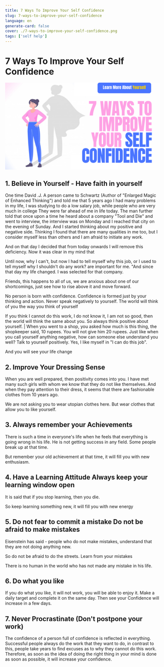 ```yaml
---
title: 7 Ways To Improve Your Self Confidence
slug: 7-ways-to-improve-your-self-confidence
language: en
generate-card: false
cover: ./7-ways-to-improve-your-self-confidence.png
tags: ['self help']
---
```

# 7 Ways To Improve Your Self Confidence

![](./7-ways-to-improve-your-self-confidence.png)

## 1. Believe in Yourself - Have faith in yourself

One time David .J. A person came to Schwartz (Author of &quot;Enlarged Magic of Enhanced Thinking&quot;) and told me that 5 years ago I had many problems in my life, I was studying to do a low salary job, while people who are very much in college They were far ahead of me in life today. The man further told that once upon a time he heard about a company &quot;Tool and Die&quot; and went to interview, the interview was on Monday and I reached that city on the evening of Sunday. And I started thinking about my positive and negative side. Thinking I found that there are many qualities in me too, but I consider myself less than others and I am afraid to initiate any work.

And on that day I decided that from today onwards I will remove this deficiency. Now it was clear in my mind that

Until now, why I can&#39;t, but now I had to tell myself why this job, or I used to tell myself why I shouldn&#39;t do any work? are important for me. &quot;And since that day my life changed. I was selected for that company.

Friends, this happens to all of us, we are anxious about one of our shortcomings, just see how to rise above it and move forward.

No person is born with confidence. Confidence is formed just by your thinking and action. Never speak negatively to yourself. The world will think of you the way you think of yourself

If you think I cannot do this work, I do not know it, I am not so good, then the world will think the same about you. So always think positive about yourself. | When you went to a shop, you asked how much is this thing, the shopkeeper said, 10 rupees. You will not give him 20 rupees. Just like when you call yourself anything negative, how can someone else understand you well? Talk to yourself positively. Yes, I like myself in &quot;I can do this job&quot;.

And you will see your life change

## 2. Improve Your Dressing Sense

When you are well prepared, then positivity comes into you. I have met many such girls with whom we know that they do not like themselves. And when they pay attention to their dress, it seems that there are fashionable clothes from 10 years ago.

We are not asking you to wear utopian clothes here. But wear clothes that allow you to like yourself.

## 3. Always remember your Achievements

There is such a time in everyone&#39;s life when he feels that everything is going wrong in his life. He is not getting success in any field. Some people break up at that time.

But remember your old achievement at that time, it will fill you with new enthusiasm.

## 4. Have a Learning Attitude Always keep your learning window open

It is said that if you stop learning, then you die.

So keep learning something new, it will fill you with new energy

## 5. Do not fear to commit a mistake Do not be afraid to make mistakes

Eisenstein has said - people who do not make mistakes, understand that they are not doing anything new.

So do not be afraid to do the streets. Learn from your mistakes

There is no human in the world who has not made any mistake in his life.

## 6. Do what you like

If you do what you like, it will not work, you will be able to enjoy it. Make a daily target and complete it on the same day. Then see your Confidence will increase in a few days.

## 7. Never Procrastinate (Don&#39;t postpone your work)

The confidence of a person full of confidence is reflected in everything. Successful people always do the work that they want to do, in contrast to this, people take years to find excuses as to why they cannot do this work. Therefore, as soon as the idea of ​​doing the right thing in your mind is done as soon as possible, it will increase your confidence.